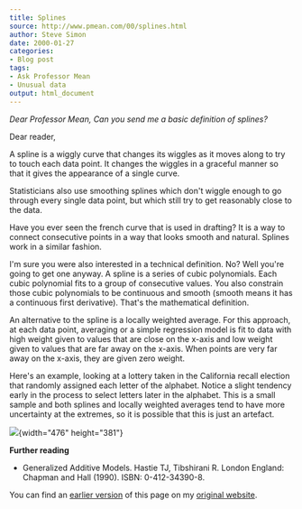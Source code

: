 ```yaml
---
title: Splines
source: http://www.pmean.com/00/splines.html
author: Steve Simon
date: 2000-01-27
categories:
- Blog post
tags:
- Ask Professor Mean
- Unusual data
output: html_document
---
```

*Dear Professor Mean, Can you send me a basic definition of splines?*

<!---More--->

Dear reader,

A spline is a wiggly curve that changes its wiggles as it moves along to try to touch each data point. It changes the wiggles in a graceful manner so that it gives the appearance of a single curve.

Statisticians also use smoothing splines which don't wiggle enough to go through every single data point, but which still try to get reasonably close to the data.

Have you ever seen the french curve that is used in drafting? It is a way to connect consecutive points in a way that looks smooth and natural. Splines work in a similar fashion.

I'm sure you were also interested in a technical definition. No? Well you're going to get one anyway. A spline is a series of cubic polynomials. Each cubic polynomial fits to a group of consecutive values. You also constrain those cubic polynomials to be continuous and smooth (smooth means it has a continuous first derivative). That's the mathematical definition.

An alternative to the spline is a locally weighted average. For this approach, at each data point, averaging or a simple regression model is fit to data with high weight given to values that are close on the x-axis and low weight given to values that are far away on the x-axis. When points are very far away on the x-axis, they are given zero weight.

Here's an example, looking at a lottery taken in the California recall election that randomly assigned each letter of the alphabet. Notice a slight tendency early in the process to select letters later in the alphabet. This is a small sample and both splines and locally weighted averages tend to have more uncertainty at the extremes, so it is possible that this is just an artefact.

![](http://www.pmean.com/images/00/splines1.gif){width="476" height="381"}

**Further reading**

+ Generalized Additive Models. Hastie TJ, Tibshirani R. London England: Chapman and Hall (1990). ISBN: 0-412-34390-8.

You can find an [earlier version][sim1] of this page on my [original website][sim2].

[sim1]: http://www.pmean.com/00/splines.html
[sim2]: http://www.pmean.com/original_site.html
